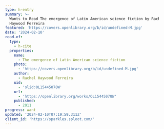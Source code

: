 ```yaml
---
type: h-entry
summary: >-
  Wants to Read The emergence of Latin American science fiction by Rachel
  Haywood Ferreira
featured: 'https://covers.openlibrary.org/b/id/undefined-M.jpg'
date: '2024-02-10'
read-of:
  type:
    - h-cite
  properties:
    name:
      - The emergence of Latin American science fiction
    photo:
      - 'https://covers.openlibrary.org/b/id/undefined-M.jpg'
    author:
      - Rachel Haywood Ferreira
    uid:
      - 'olid:OL15445070W'
    url:
      - 'https://openlibrary.org/works/OL15445070W'
    published:
      - 2011
progress: want
updated: '2024-02-10T07:19:59.311Z'
client_id: 'https://sparkles.sploot.com/'
---
```


